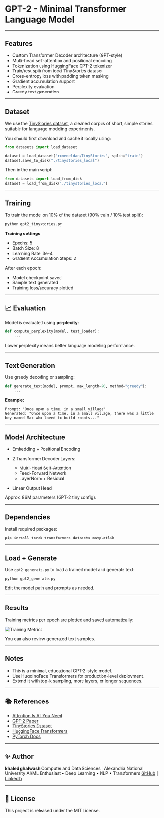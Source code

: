 #  GPT-2 - Minimal Transformer Language Model


---

## Features

* Custom Transformer Decoder architecture (GPT-style)
*  Multi-head self-attention and positional encoding
*  Tokenization using HuggingFace GPT-2 tokenizer
*  Train/test split from local TinyStories dataset
*  Cross-entropy loss with padding token masking
* Gradient accumulation support
* Perplexity evaluation
*  Greedy text generation

---

##  Dataset

We use the [TinyStories dataset](https://huggingface.co/datasets/roneneldan/TinyStories), a cleaned corpus of short, simple stories suitable for language modeling experiments.

You should first download and cache it locally using:

```python
from datasets import load_dataset

dataset = load_dataset("roneneldan/TinyStories", split="train")
dataset.save_to_disk("./tinystories_local")
```

Then in the main script:

```python
from datasets import load_from_disk
dataset = load_from_disk("./tinystories_local")
```

---

##  Training

To train the model on 10% of the dataset (90% train / 10% test split):

```bash
python gpt2_tinystories.py
```

**Training settings:**

* Epochs: 5
* Batch Size: 8
* Learning Rate: 3e-4
* Gradient Accumulation Steps: 2

After each epoch:

* Model checkpoint saved
* Sample text generated
* Training loss/accuracy plotted

---

## 📈 Evaluation

Model is evaluated using **perplexity**:

```python
def compute_perplexity(model, test_loader):
    ...
```

Lower perplexity means better language modeling performance.

---

##  Text Generation

Use greedy decoding or sampling:

```python
def generate_text(model, prompt, max_length=50, method="greedy"):
    ...
```

**Example:**

```
Prompt: "Once upon a time, in a small village"
Generated: "Once upon a time, in a small village, there was a little boy named Max who loved to build robots..."
```

---

## Model Architecture

* Embedding + Positional Encoding
* 2 Transformer Decoder Layers:

  * Multi-Head Self-Attention
  * Feed-Forward Network
  * LayerNorm + Residual
* Linear Output Head

Approx. 86M parameters (GPT-2 tiny config).

---

## Dependencies

Install required packages:

```bash
pip install torch transformers datasets matplotlib
```

---

##  Load + Generate

Use `gpt2_generate.py` to load a trained model and generate text:

```bash
python gpt2_generate.py
```

Edit the model path and prompts as needed.

---

## Results

Training metrics per epoch are plotted and saved automatically:

![Training Metrics](https://github.com/user-attachments/assets/c3ff5854-cbfd-4bc9-9b9d-2259162da87b)

You can also review generated text samples.

---

##  Notes

* This is a minimal, educational GPT-2-style model.
* Use HuggingFace Transformers for production-level deployment.
* Extend it with top-k sampling, more layers, or longer sequences.

---

## 📚 References

* [Attention Is All You Need](https://arxiv.org/abs/1706.03762)
* [GPT-2 Paper](https://openai.com/research/language-unsupervised)
* [TinyStories Dataset](https://huggingface.co/datasets/roneneldan/TinyStories)
* [HuggingFace Transformers](https://huggingface.co/transformers)
* [PyTorch Docs](https://pytorch.org/docs/stable/index.html)

---

## ✨ Author

**khaled ghalwash**
Computer and Data Sciences | Alexandria National University
AI/ML Enthusiast • Deep Learning • NLP • Transformers
[GitHub](https://github.com/mohamedashraff22) | [LinkedIn](https://www.linkedin.com/in/mohameed-ashraf/)

---

## 📝 License

This project is released under the MIT License.

